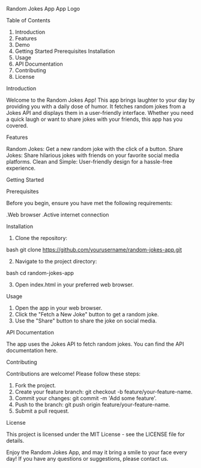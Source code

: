 Random Jokes App
App Logo

Table of Contents

1. Introduction
2. Features
3. Demo
4. Getting Started
   Prerequisites
   Installation
5. Usage
6. API Documentation
7. Contributing
8. License

Introduction

Welcome to the Random Jokes App! This app brings laughter to your day by providing you with a daily dose of humor. It fetches random jokes from a Jokes API and displays them in a user-friendly interface. Whether you need a quick laugh or want to share jokes with your friends, this app has you covered.

Features

Random Jokes: Get a new random joke with the click of a button.
Share Jokes: Share hilarious jokes with friends on your favorite social media platforms.
Clean and Simple: User-friendly design for a hassle-free experience.

Getting Started

Prerequisites

Before you begin, ensure you have met the following requirements:

.Web browser
.Active internet connection

Installation

1. Clone the repository:

bash
git clone https://github.com/yourusername/random-jokes-app.git

2. Navigate to the project directory:

bash
cd random-jokes-app

3. Open index.html in your preferred web browser.

Usage

1. Open the app in your web browser.
2. Click the "Fetch a New Joke" button to get a random joke.
3. Use the "Share" button to share the joke on social media.

API Documentation

The app uses the Jokes API to fetch random jokes. You can find the API documentation here.

Contributing

Contributions are welcome! Please follow these steps:

1. Fork the project.
2. Create your feature branch: git checkout -b feature/your-feature-name.
3. Commit your changes: git commit -m 'Add some feature'.
4. Push to the branch: git push origin feature/your-feature-name.
5. Submit a pull request.

License

This project is licensed under the MIT License - see the LICENSE file for details.

Enjoy the Random Jokes App, and may it bring a smile to your face every day! If you have any questions or suggestions, please contact us.
